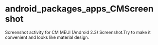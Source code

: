 # android_packages_apps_CMScreenshot
Screenshot activity for CM
MEUI (Android 2.3) Screenshot.Try to make it convenient and looks like material design.
